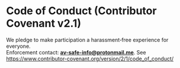 # Code of Conduct (Contributor Covenant v2.1)

We pledge to make participation a harassment‑free experience for everyone.  
Enforcement contact: **av-safe-info@protonmail.me**.
See https://www.contributor-covenant.org/version/2/1/code_of_conduct/
